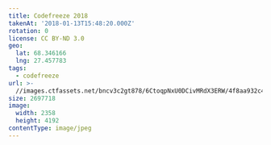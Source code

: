 ```yaml
---
title: Codefreeze 2018
takenAt: '2018-01-13T15:48:20.000Z'
rotation: 0
license: CC BY-ND 3.0
geo:
  lat: 68.346166
  lng: 27.457783
tags:
  - codefreeze
url: >-
  //images.ctfassets.net/bncv3c2gt878/6CtoqpNxU0DCivMRdX3ERW/4f8aa932c4fc9aa3d17e0b26a4cde40f/codefreeze-2018_39091679944_o
size: 2697718
image:
  width: 2358
  height: 4192
contentType: image/jpeg
---
```


